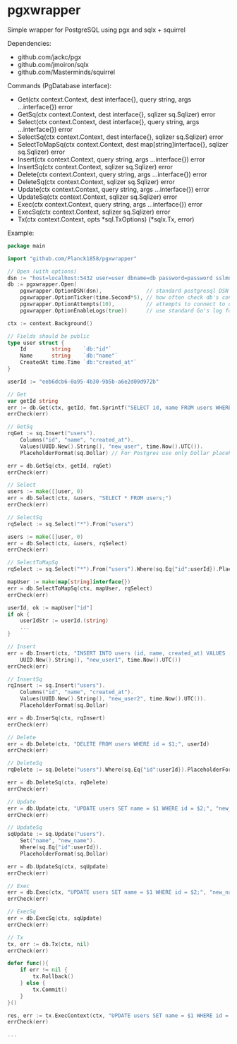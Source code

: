 # pgxwrapper
Simple wrapper for PostgreSQL using pgx and sqlx + squirrel

Dependencies:
- github.com/jackc/pgx
- github.com/jmoiron/sqlx
- github.com/Masterminds/squirrel

Commands (PgDatabase interface):
- Get(ctx context.Context, dest interface{}, query string, args ...interface{}) error
- GetSq(ctx context.Context, dest interface{}, sqlizer sq.Sqlizer) error
- Select(ctx context.Context, dest interface{}, query string, args ...interface{}) error
- SelectSq(ctx context.Context, dest interface{}, sqlizer sq.Sqlizer) error
- SelectToMapSq(ctx context.Context, dest map[string]interface{}, sqlizer sq.Sqlizer) error
- Insert(ctx context.Context, query string, args ...interface{}) error
- InsertSq(ctx context.Context, sqlizer sq.Sqlizer) error
- Delete(ctx context.Context, query string, args ...interface{}) error
- DeleteSq(ctx context.Context, sqlizer sq.Sqlizer) error
- Update(ctx context.Context, query string, args ...interface{}) error
- UpdateSq(ctx context.Context, sqlizer sq.Sqlizer) error
- Exec(ctx context.Context, query string, args ...interface{}) error
- ExecSq(ctx context.Context, sqlizer sq.Sqlizer) error
- Tx(ctx context.Context, opts *sql.TxOptions) (*sqlx.Tx, error)

Example:
```go
package main

import "github.com/Planck1858/pgxwrapper"

// Open (with options)
dsn := "host=localhost:5432 user=user dbname=db password=password sslmode=disable"
db := pgxwrapper.Open(
    pgxwrapper.OptionDSN(dsn),              // standard postgresql DSN
    pgxwrapper.OptionTicker(time.Second*5), // how often check db's connection (and reconnect)
    pgxwrapper.OptionAttempts(10),          // attempts to connect to db
    pgxwrapper.OptionEnableLogs(true))      // use standard Go's log for errors/warnings on connection

ctx := context.Background()

// Fields should be public
type user struct {
    Id        string   	`db:"id"`
    Name      string 	`db:"name"`
    CreatedAt time.Time `db:"created_at"`
}

userId := "eeb6dcb6-0a95-4b30-9b5b-a6e2d09d972b"

// Get
var getId string
err := db.Get(ctx, getId, fmt.Sprintf("SELECT id, name FROM users WHERE id = '%s';", userId))
errCheck(err)

// GetSq
rqGet := sq.Insert("users").
    Columns("id", "name", "created_at").
    Values(UUID.New().String(), "new_user", time.Now().UTC()).
    PlaceholderFormat(sq.Dollar) // For Postgres use only Dollar placeholder

err = db.GetSq(ctx, getId, rqGet)
errCheck(err)

// Select
users := make([]user, 0)
err = db.Select(ctx, &users, "SELECT * FROM users;")
errCheck(err)

// SelectSq
rqSelect := sq.Select("*").From("users")

users := make([]user, 0)
err = db.Select(ctx, &users, rqSelect)
errCheck(err)

// SelectToMapSq
rqSelect := sq.Select("*").From("users").Where(sq.Eq{"id":userId}).PlaceholderFormat(sq.Dollar)

mapUser := make(map[string]interface{})
err = db.SelectToMapSq(ctx, mapUser, rqSelect)
errCheck(err)

userId, ok := mapUser["id"]
if ok {
    userIdStr := userId.(string) 
	...
}

// Insert
err = db.Insert(ctx, "INSERT INTO users (id, name, created_at) VALUES ($1, $2, $3);",
	UUID.New().String(), "new_user1", time.Now().UTC())
errCheck(err)

// InsertSq
rqInsert := sq.Insert("users").
    Columns("id", "name", "created_at").
    Values(UUID.New().String(), "new_user2", time.Now().UTC()).
    PlaceholderFormat(sq.Dollar)

err = db.InserSq(ctx, rqInsert)
errCheck(err)

// Delete
err = db.Delete(ctx, "DELETE FROM users WHERE id = $1;", userId)
errCheck(err)

// DeleteSq
rqDelete := sq.Delete("users").Where(sq.Eq{"id":userId}).PlaceholderFormat(sq.Dollar)

err = db.DeleteSq(ctx, rqDelete)
errCheck(err)

// Update
err = db.Update(ctx, "UPDATE users SET name = $1 WHERE id = $2;", "new_name", userId)
errCheck(err)

// UpdateSq
sqUpdate := sq.Update("users").
    Set("name", "new_name").
    Where(sq.Eq{"id":userId}).
    PlaceholderFormat(sq.Dollar)

err = db.UpdateSq(ctx, sqUpdate)
errCheck(err)

// Exec
err = db.Exec(ctx, "UPDATE users SET name = $1 WHERE id = $2;", "new_name", userId)
errCheck(err)

// ExecSq
err = db.ExecSq(ctx, sqUpdate)
errCheck(err)

// Tx
tx, err := db.Tx(ctx, nil)
errCheck(err)

defer func(){
	if err != nil {
		tx.Rollback()
    } else {
		tx.Commit()
    }
}()

res, err := tx.ExecContext(ctx, "UPDATE users SET name = $1 WHERE id = $2;", "new_name", userId)
errCheck(err)

...
```
